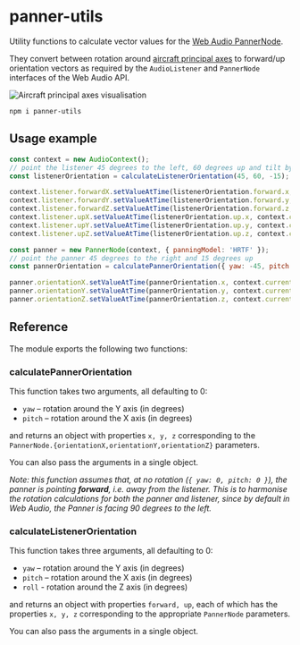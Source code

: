 # panner-utils

Utility functions to calculate vector values for the [Web Audio PannerNode](https://developer.mozilla.org/en-US/docs/Web/API/PannerNode).

They convert between rotation around [aircraft principal axes](https://en.wikipedia.org/wiki/Aircraft_principal_axes)
to forward/up orientation vectors as required by the `AudioListener` and `PannerNode`
interfaces of the Web Audio API.

![Aircraft principal axes visualisation](https://upload.wikimedia.org/wikipedia/commons/thumb/5/54/Flight_dynamics_with_text.png/320px-Flight_dynamics_with_text.png)

```
npm i panner-utils
```

## Usage example

```js
const context = new AudioContext();
// point the listener 45 degrees to the left, 60 degrees up and tilt by 15 degrees
const listenerOrientation = calculateListenerOrientation(45, 60, -15);

context.listener.forwardX.setValueAtTime(listenerOrientation.forward.x, context.currentTime);
context.listener.forwardY.setValueAtTime(listenerOrientation.forward.y, context.currentTime);
context.listener.forwardZ.setValueAtTime(listenerOrientation.forward.z, context.currentTime);
context.listener.upX.setValueAtTime(listenerOrientation.up.x, context.currentTime);
context.listener.upY.setValueAtTime(listenerOrientation.up.y, context.currentTime);
context.listener.upZ.setValueAtTime(listenerOrientation.up.z, context.currentTime);

const panner = new PannerNode(context, { panningModel: 'HRTF' });
// point the panner 45 degrees to the right and 15 degrees up
const pannerOrientation = calculatePannerOrientation({ yaw: -45, pitch: 15 });

panner.orientationX.setValueAtTime(pannerOrientation.x, context.currentTime);
panner.orientationY.setValueAtTime(pannerOrientation.y, context.currentTime);
panner.orientationZ.setValueAtTime(pannerOrientation.z, context.currentTime);
```


## Reference

The module exports the following two functions:

### calculatePannerOrientation

This function takes two arguments, all defaulting to 0:

+ `yaw` – rotation around the Y axis (in degrees)
+ `pitch` – rotation around the X axis (in degrees)

and returns an object with properties `x, y, z` corresponding to the
`PannerNode.{orientationX,orientationY,orientationZ}` parameters.

You can also pass the arguments in a single object.

*Note: this function assumes that, at no rotation (`{ yaw: 0, pitch: 0 }`),
the panner is pointing **forward**, i.e. away from the listener. This is to harmonise the rotation
calculations for both the panner and listener, since by default in Web Audio,
the Panner is facing 90 degrees to the left.*

### calculateListenerOrientation

This function takes three arguments, all defaulting to 0:

+ `yaw` – rotation around the Y axis (in degrees)
+ `pitch` – rotation around the X axis (in degrees)
+ `roll` - rotation around the Z axis (in degrees)

and returns an object with properties `forward, up`,
each of which has the properties `x, y, z` corresponding to the
appropriate `PannerNode` parameters.

You can also pass the arguments in a single object.


